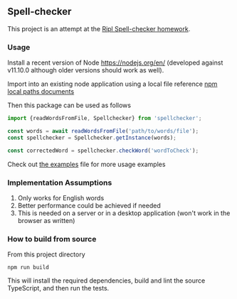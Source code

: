 ## Spell-checker

This project is an attempt at the [Ripl Spell-checker homework](https://github.com/RiplApp/spellchecker-homework).

### Usage

Install a recent version of Node https://nodejs.org/en/ (developed against v11.10.0 although older versions should work as well).

Import into an existing node application using a local file reference [npm local paths documents](https://docs.npmjs.com/files/package.json#local-paths)

Then this package can be used as follows

```ts
import {readWordsFromFile, Spellchecker} from 'spellchecker';

const words = await readWordsFromFile('path/to/words/file');
const spellchecker = Spellchecker.getInstance(words);

const correctedWord = spellchecker.checkWord('wordToCheck');
```

Check out [the examples](./test/examples.ts) file for more usage examples

### Implementation Assumptions

1. Only works for English words
1. Better performance could be achieved if needed
1. This is needed on a server or in a desktop application (won't work in the browser as written)

### How to build from source

From this project directory

`npm run build`

This will install the required dependencies, build and lint the source TypeScript, and then run the tests.
